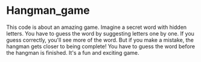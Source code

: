 # Hangman_game
This code is about an amazing game. Imagine a secret word with hidden letters. You have to guess the word by suggesting letters one by one. If you guess correctly, you'll see more of the word. But if you make a mistake, the hangman gets closer to being complete! You have to guess the word before the hangman is finished. It's a fun and exciting game. 
